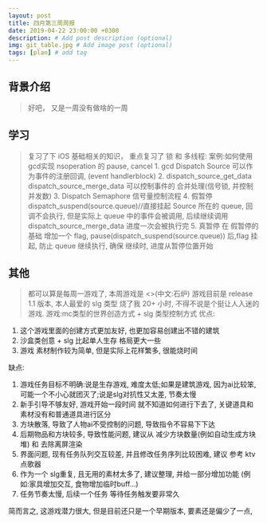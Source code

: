 ```yaml
---
layout: post
title: 四月第三周周报
date: 2019-04-22 23:00:00 +0300
description: # Add post description (optional)
img: git_table.jpg # Add image post (optional)
tags: [plan] # add tag
---
```


## 背景介绍

>   好吧， 又是一周没有做啥的一周

## 学习
>   复习了下 iOS 基础相关的知识， 重点复习了 锁 和 多线程:
	案例:如何使用gcd实现 nsoperation 的 pause, cancel
	1. gcd Dispatch Source 可以作为事件的注册回调, (event handlerblock)
	2. dispatch_source_get_data dispatch_source_merge_data 可以控制事件的 合并处理(信号锁, 并控制并发数)
	3. Dispatch Semaphore 信号量控制流程
	4. 假暂停 dispatch_suspend(source.queue)//直接挂起 Source 所在的 queue, 回调不会执行, 但是实际上 queue 中的事件会被调用, 后续继续调用dispatch_source_merge_data 进度一次会被执行完
	5. 真暂停 在 假暂停的基础 增加一个 flag, pause(dispatch_suspend(source.queue)) 后,flag 挂起, 防止 queue 继续执行,  确保 继续时, 进度从暂停位置开始
	
## 其他
> 都可以算是每周一游戏了, 本周游戏是 <<stone hearth>>(中文:石炉)
> 游戏目前是 release 1.1 版本, 本人最爱的 slg 类型
> 烧了我 20+ 小时, 不得不说是个挺让人入迷的游戏.
> 游戏:mc类型的世界创造方式 + slg 类型控制方式 
优点: 
1. 这个游戏里面的创建方式更加友好, 也更加容易创建出不错的建筑		
2. 沙盒类创意 + slg 比起单人生存 格局更大一些		
3. 游戏 素材制作较为简单, 但是实际上花样繁多, 很能烧时间		

缺点:
1. 游戏任务目标不明确:说是生存游戏, 难度太低;如果是建筑游戏, 因为ai比较笨, 可能一个不小心就团灭了;说是slg对抗性又太差, 节奏太慢		
2. 新手引导不够友好, 游戏开始一段时间 就不知道如何进行下去了, 关键道具和素材没有和普通道具进行区分		
3. 方块散落, 导致了人物ai不受控制的问题, 导致指令不容易下下达		
4. 后期物品和方块较多, 导致性能问题, 建议从 减少方块数量(例如自动生成方块堆) 和 去除离屏渲染		
5. 界面问题, 现有任务队列交互较差, 并且修改任务序列比较困难, 建议 参考 ktv点歌器		
6. 作为一个 slg重复, 且无用的素材太多了, 建议整理, 并给一部分增加功能 (例如:家具增加交互, 食物增加临时buff...)		
7. 任务节奏太慢, 后续一个任务 等待任务触发要非常久		

简而言之, 这游戏潜力很大, 但是目前还只是一个早期版本, 要素还是偏少了一点, 

		
	